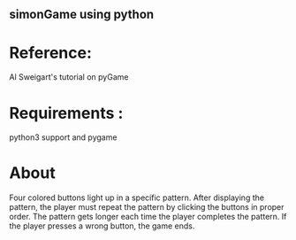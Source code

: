 ## simonGame using python

# Reference: 
  Al Sweigart's tutorial on pyGame

# Requirements : 
  python3 support and pygame

# About
Four colored buttons light up in a specific pattern. After displaying the pattern, the player must repeat the pattern by clicking the buttons in proper order. The pattern gets longer each time the player completes the pattern. If the player presses a wrong button, the game ends.

